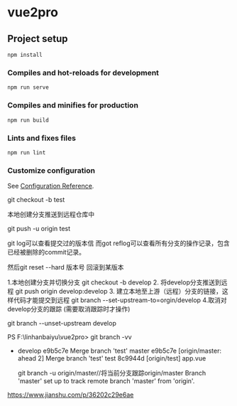 # vue2pro

## Project setup
```
npm install
```

### Compiles and hot-reloads for development
```
npm run serve
```

### Compiles and minifies for production
```
npm run build
```

### Lints and fixes files
```
npm run lint
```

### Customize configuration
See [Configuration Reference](https://cli.vuejs.org/config/).


git checkout -b test

本地创建分支推送到远程仓库中

git push -u origin test



git log可以查看提交过的版本信
而got reflog可以查看所有分支的操作记录，包含已经被删除的commit记录。

然后git reset --hard  版本号 回滚到某版本

1.本地创建分支并切换分支
git checkout -b develop
2. 将develop分支推送到远程
git push origin develop:develop
3. 建立本地至上游（远程）分支的链接，这样代码才能提交到远程
git branch --set-upstream-to=orgin/develop
4.取消对develop分支的跟踪
(需要取消跟踪时才操作)

git branch --unset-upstream develop

PS F:\linhanbaiyu\vue2pro> git branch -vv
* develop e9b5c7e Merge branch 'test'
  master  e9b5c7e [origin/master: ahead 2] Merge branch 'test'
  test    8c9944d [origin/test] app.vue


  git branch -u origin/master//将当前分支跟踪origin/master
Branch 'master' set up to track remote branch 'master' from 'origin'.

https://www.jianshu.com/p/36202c29e6ae